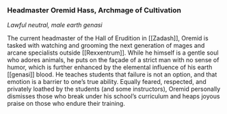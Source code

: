 ### Headmaster Oremid Hass, Archmage of Cultivation

_Lawful neutral, male earth genasi_

The current headmaster of the Hall of Erudition in [[Zadash]], Oremid is tasked with watching and grooming the next generation of mages and arcane specialists outside [[Rexxentrum]]. While he himself is a gentle soul who adores animals, he puts on the façade of a strict man with no sense of humor, which is further enhanced by the elemental influence of his earth [[genasi]] blood. He teaches students that failure is not an option, and that emotion is a barrier to one’s true ability. Equally feared, respected, and privately loathed by the students (and some instructors), Oremid personally dismisses those who break under his school’s curriculum and heaps joyous praise on those who endure their training.